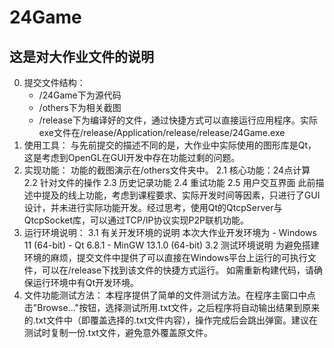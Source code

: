 # 24Game
## 这是对大作业文件的说明
0. 提交文件结构：
    - /24Game下为源代码
    - /others下为相关截图
    - /release下为编译好的文件，通过快捷方式可以直接运行应用程序。实际exe文件在/release/Application/release/release/24Game.exe
1. 使用工具：
    与先前提交的描述不同的是，大作业中实际使用的图形库是Qt，这是考虑到OpenGL在GUI开发中存在功能过剩的问题。
2. 实现功能：
    功能的截图演示在/others文件夹中。
    2.1 核心功能：24点计算
    2.2 针对文件的操作
    2.3 历史记录功能
    2.4 重试功能
    2.5 用户交互界面
    此前描述中提及的线上功能，考虑到课程要求、实际开发时间等因素，只进行了GUI设计，并未进行实际功能开发。经过思考，使用Qt的QtcpServer与QtcpSocket库，可以通过TCP/IP协议实现P2P联机功能。
3. 运行环境说明：
    3.1 有关开发环境的说明
        本次大作业开发环境为
        - Windows 11 (64-bit)
        - Qt 6.8.1
        - MinGW 13.1.0 (64-bit)
    3.2 测试环境说明
        为避免搭建环境的麻烦，提交文件中提供了可以直接在Windows平台上运行的可执行文件，可以在/release下找到该文件的快捷方式运行。
        如需重新构建代码，请确保运行环境中有Qt开发环境。
4. 文件功能测试方法：
    本程序提供了简单的文件测试方法。在程序主窗口中点击"Browse..."按钮，选择测试所用.txt文件，之后程序将自动输出结果到原来的.txt文件中（即覆盖选择的.txt文件内容），操作完成后会跳出弹窗。建议在测试时复制一份.txt文件，避免意外覆盖原文件。
